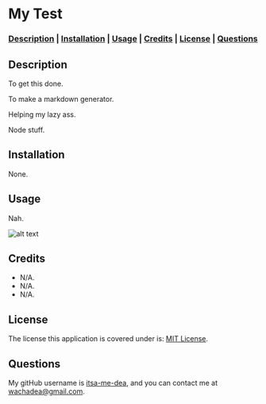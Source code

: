 # My Test

### **[Description](#description) | [Installation](#installation) | [Usage](#usage) | [Credits](#credits) | [License](#license) | [Questions](#questions)**

## Description

To get this done.

To make a markdown generator.

Helping my lazy ass.

Node stuff.

## Installation

None.

## Usage

Nah.

![alt text](Nope)

## Credits

- N/A.
- N/A.
- N/A.


## License

The license this application is covered under is: [MIT License](/LICENSE).

## Questions

My gitHub username is [itsa-me-dea](https://github.com/itsa-me-dea), and you can contact me at wachadea@gmail.com.